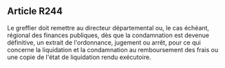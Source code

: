 Article R244
----
Le greffier doit remettre au directeur départemental ou, le cas échéant,
régional des finances publiques, dès que la condamnation est devenue définitive,
un extrait de l'ordonnance, jugement ou arrêt, pour ce qui concerne la
liquidation et la condamnation au remboursement des frais ou une copie de l'état
de liquidation rendu exécutoire.
